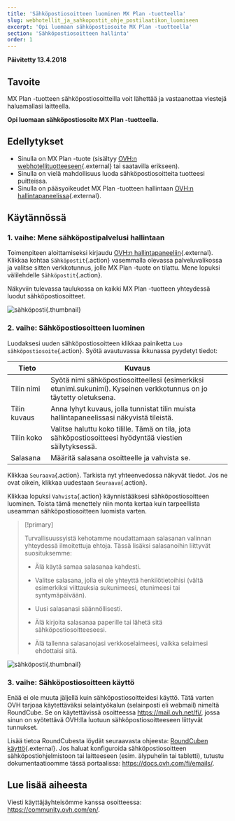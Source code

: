 ```yaml
---
title: 'Sähköpostiosoitteen luominen MX Plan -tuotteella'
slug: webhotellit_ja_sahkopostit_ohje_postilaatikon_luomiseen
excerpt: 'Opi luomaan sähköpostiosoite MX Plan -tuotteella'
section: 'Sähköpostiosoitteen hallinta'
order: 1
---
```


**Päivitetty 13.4.2018**

## Tavoite

MX Plan -tuotteen sähköpostiosoitteilla voit lähettää ja vastaanottaa viestejä haluamallasi laitteella.

**Opi luomaan sähköpostiosoite MX Plan -tuotteella.**

## Edellytykset

- Sinulla on MX Plan -tuote (sisältyy [OVH:n webhotellituotteeseen](https://www.ovh-hosting.fi/webhotelli/){.external} tai saatavilla erikseen).
- Sinulla on vielä mahdollisuus luoda sähköpostiosoitteita tuotteesi puitteissa.
- Sinulla on pääsyoikeudet MX Plan -tuotteen hallintaan [OVH:n hallintapaneelissa](https://www.ovh.com/auth/?action=gotomanager){.external}.

## Käytännössä

### 1. vaihe: Mene sähköpostipalvelusi hallintaan

Toimenpiteen aloittamiseksi kirjaudu [OVH:n hallintapaneeliin](https://www.ovh.com/auth/?action=gotomanager){.external}. Klikkaa kohtaa `Sähköpostit`{.action} vasemmalla olevassa palveluvalikossa ja valitse sitten verkkotunnus, jolle MX Plan -tuote on tilattu. Mene lopuksi välilehdelle `Sähköpostit`{.action}.

Näkyviin tulevassa taulukossa on kaikki MX Plan -tuotteen yhteydessä luodut sähköpostiosoitteet.

![sähköposti](images/email-creation-step1.png){.thumbnail}

### 2. vaihe: Sähköpostiosoitteen luominen

Luodaksesi uuden sähköpostiosoitteen klikkaa painiketta `Luo sähköpostiosoite`{.action}. Syötä avautuvassa ikkunassa pyydetyt tiedot:

|Tieto|Kuvaus|  
|---|---|  
|Tilin nimi|Syötä nimi sähköpostiosoitteellesi (esimerkiksi etunimi.sukunimi). Kyseinen verkkotunnus on jo täytetty oletuksena.|  
|Tilin kuvaus|Anna lyhyt kuvaus, jolla tunnistat tilin muista hallintapaneelissasi näkyvistä tileistä.|  
|Tilin koko|Valitse haluttu koko tilille. Tämä on tila, jota sähköpostiosoitteesi hyödyntää viestien säilytyksessä.|  
|Salasana|Määritä salasana osoitteelle ja vahvista se.|

Klikkaa `Seuraava`{.action}. Tarkista nyt yhteenvedossa näkyvät tiedot. Jos ne ovat oikein, klikkaa uudestaan `Seuraava`{.action}.

Klikkaa lopuksi `Vahvista`{.action} käynnistääksesi sähköpostiosoitteen luominen. Toista tämä menettely niin monta kertaa kuin tarpeellista useamman sähköpostiosoitteen luomista varten.

> [!primary]
>
> Turvallisuussyistä kehotamme noudattamaan salasanan valinnan yhteydessä ilmoitettuja ehtoja. Tässä lisäksi salasanoihin liittyvät suosituksemme:
>
> - Älä käytä samaa salasanaa kahdesti.
>
> - Valitse salasana, jolla ei ole yhteyttä henkilötietoihisi (vältä esimerkiksi viittauksia sukunimeesi, etunimeesi tai syntymäpäivään).
>
> - Uusi salasanasi säännöllisesti.
>
> - Älä kirjoita salasanaa paperille tai lähetä sitä sähköpostiosoitteeseesi.
>
> - Älä tallenna salasanojasi verkkoselaimeesi, vaikka selaimesi ehdottaisi sitä.
>

![sähköposti](images/email-creation-step2.png){.thumbnail}

### 3. vaihe: Sähköpostiosoitteen käyttö

Enää ei ole muuta jäljellä kuin sähköpostiosoitteidesi käyttö. Tätä varten OVH tarjoaa käytettäväksi selaintyökalun (selainposti eli webmail) nimeltä RoundCube. Se on käytettävissä osoitteessa <https://mail.ovh.net/fi/>, jossa sinun on syötettävä OVH:lla luotuun sähköpostiosoitteeseen liittyvät tunnukset.

Lisää tietoa RoundCubesta löydät seuraavasta ohjeesta: [RoundCuben käyttö](https://docs.ovh.com/fi/emails/selainposti_roundcube-ohje/){.external}. Jos haluat konfiguroida sähköpostiosoitteen sähköpostiohjelmistoon tai laitteeseen (esim. älypuhelin tai tabletti), tutustu dokumentaatioomme tässä portaalissa: <https://docs.ovh.com/fi/emails/>.

## Lue lisää aiheesta

Viesti käyttäjäyhteisömme kanssa osoitteessa: <https://community.ovh.com/en/>.